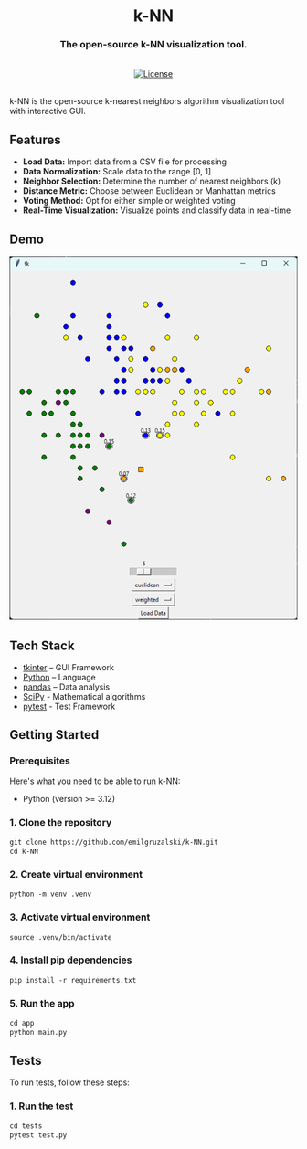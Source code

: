 <div align="center">
  <h1 align="center">k-NN</h1>
  <h3>The open-source k-NN visualization tool.</h3>
</div>

<br/>

<div align="center">
  <a href="https://github.com/emilgruzalski/k-NN/blob/main/LICENSE.txt"><img alt="License" src="https://img.shields.io/badge/license-GPLv3-blue"></a>
</div>

<br/>

k-NN is the open-source k-nearest neighbors algorithm visualization tool with interactive GUI.

## Features

- **Load Data:** Import data from a CSV file for processing
- **Data Normalization:** Scale data to the range [0, 1]
- **Neighbor Selection:** Determine the number of nearest neighbors (k)
- **Distance Metric:** Choose between Euclidean or Manhattan metrics
- **Voting Method:** Opt for either simple or weighted voting
- **Real-Time Visualization:** Visualize points and classify data in real-time

## Demo

<div align="center">
  <img alt="k-NN Welcome PNG" src=".github/images/k-NN-welcome.png">
</div>

## Tech Stack

- [tkinter](https://docs.python.org/3/library/tkinter.html) – GUI Framework
- [Python](https://www.typescriptlang.org/) – Language
- [pandas](https://pandas.pydata.org/) – Data analysis
- [SciPy](https://scipy.org/) - Mathematical algorithms
- [pytest](https://docs.pytest.org/en/8.2.x/) - Test Framework

## Getting Started

### Prerequisites

Here's what you need to be able to run k-NN:

- Python (version >= 3.12)

### 1. Clone the repository

```shell
git clone https://github.com/emilgruzalski/k-NN.git
cd k-NN
```

### 2. Create virtual environment

```shell
python -m venv .venv
```

### 3. Activate virtual environment

```shell
source .venv/bin/activate
```

### 4. Install pip dependencies

```shell
pip install -r requirements.txt
```

### 5. Run the app

```shell
cd app
python main.py
```

## Tests

To run tests, follow these steps:

### 1. Run the test

```shell
cd tests
pytest test.py
```
